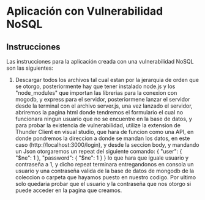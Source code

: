 # Aplicación con Vulnerabilidad NoSQL

## Instrucciones

Las instrucciones para la aplicación creada con una vulnerabilidad NoSQL son las siguientes:

1. Descargar todos los archivos tal cual estan por la jerarquia de orden que se otorgo, posteriormente hay que tener instalado node.js y los "node_modules" que importan las librerias para la conexion con mogodb, y express para el servidor, posteriormene lanzar el servidor desde la terminal con el archivo server.js, una vez lanzado el servidor, abriremos la pagina html donde tendremos el formulario el cual no funcionara ningun usuario que no se encuentre en la base de datos, y para probar la existencia de vulnerabilidad, utilize la extension de Thunder Client en visual studio, que hara de funcion como una API, en donde pondremos la direccion a donde se mandan los datos, en este caso (http://localhost:3000/login), y desde la seccion body, y mandando un Json otorgaremos un repeat del siguiente comando: { "user": { "$ne": 1 }, "password": { "$ne": 1 } } lo que hara que iguale usuario y contraseña a 1, y dicho repeat terminara entregandonos en consola un usuario y una contraseña valida de la base de datos de mongodb de la coleccion o carpeta que hayamos puesto en nuestro codigo. Por ultimo solo quedaria probar que el usuario y la contraseña que nos otorgo si puede acceder en la pagina que creamos.
